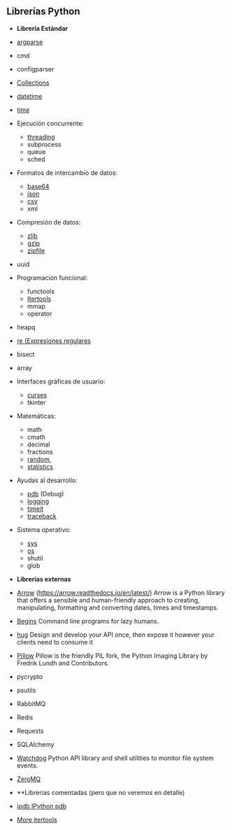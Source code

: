 ## Librerías Python

- **Librería Estándar**

 - [argparse](./standar/argparse/argparse.ipynb)
 - cmd
 - configparser
 - [Collections](./standard/collections/collections.ipynb)
 - [datetime](./standard/datetime/datetime.ipynb)
 - [time](./standard/time/time.ipynb)

 - Ejecución concurrente:

   - [threading](./standard/threading/threading.ipynb)
   - subprocess
   - queue
   - sched

 - Formatos de intercambio de datos:

   - [base64](./standard/base64/base64.md)
   - [json](./standard/json/json.ipynb)
   - [csv](./standard/csv/csv.ipynb)
   - xml

 - Compresión de datos:

   - [zlib](./standard/zlib/zlib.ipynb)
   - [gzip](./standard/gzip/gzip.ipynb)
   - [zipfile](./standard/zipfile/zipfile.ipynb)

 - uuid
 
 - Programación funcional:

    - functools
    - [Itertools](./standard/itertools/itertools.ipynb)
    - mmap
    - operator
 
 - heapq
 - [re (Expresiones regulares](./standard/re/re.ipynb)
 - bisect
 - array
 
 - Interfaces gráficas de usuario:
 
   - [curses](./standard/curses/curses.ipynb)
   - tkinter

 - Matemáticas:
   - math
   - cmath
   - decimal
   - fractions
   - [random](./standard/random/random.ipynb),
   - [statistics](./standard/statistics/statistics.ipynb)

 - Ayudas al desarrollo:

   - [pdb](./standard/pdb/pdb.ipynb) (Debug)
   - [logging](./standard/logging/logging.ipynb)
   - [timeit](./standard/timeit/timeit.ipynb)
   - [traceback](./standard/traceback/traceback.ipynb)

 - Sistema operativo:
   - [sys](./standard/sys/sys.ipynb)
   - [os](./standard/os/os.ipynb)
   - shutil
   - glob

- **Librerías externas**

 - [Arrow](./arrow/arrow.ipynb) (https://arrow.readthedocs.io/en/latest/) Arrow is a Python library that
   offers a sensible and human-friendly approach to creating, manipulating,
   formatting and converting dates, times and timestamps.

 - [Begins](ihttps://begins.readthedocs.io/en/latest/) Command line programs for lazy humans.

 - [hug](https://www.hug.rest/) Design and develop your API once, then expose it however your clients need to consume it
 
 - [Pillow](https://pillow.readthedocs.io/en/stable/) Pillow is the friendly PIL fork, the Python Imaging Library by Fredrik Lundh and Contributors.
 
 - pycrypto
 - psutils
 - RabbitMQ
 - Redis
 - Requests
 - SQLAlchemy
 
 - [Watchdog](https://pythonhosted.org/watchdog/) Python API library and shell utilities to monitor file system events.

 - [ZeroMQ](https://zeromq.org/)

- **Librerias comentadas (pero que no veremos en detalle)

 - [ipdb IPython pdb](https://pypi.org/project/ipdb/)
 - [More itertools](https://pypi.org/project/more-itertools/)
